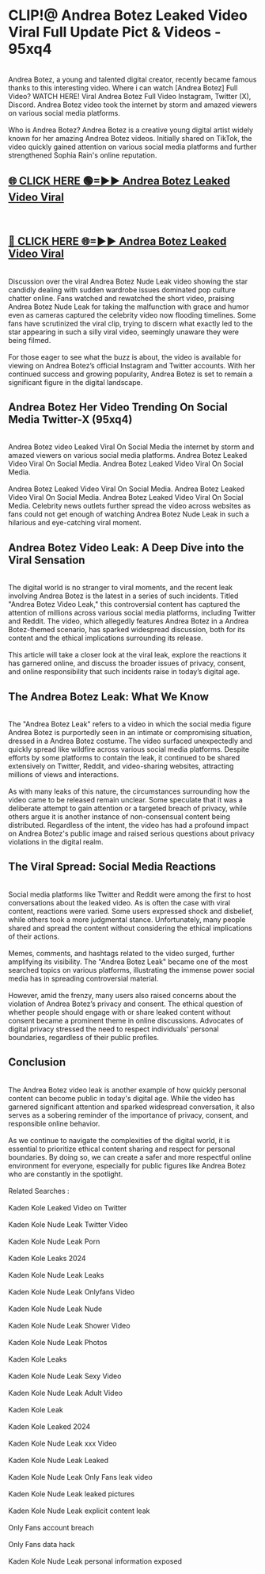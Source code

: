 # CLIP!@ Andrea Botez Leaked Video Viral Full Update Pict & Videos - 95xq4
<br>
Andrea Botez, a young and talented digital creator, recently became famous thanks to this interesting video. Where i can watch [Andrea Botez] Full Video? WATCH HERE! Viral Andrea Botez Full Video Instagram, Twitter (X), Discord. Andrea Botez video took the internet by storm and amazed viewers on various social media platforms.
<br><br>
Who is Andrea Botez? Andrea Botez is a creative young digital artist widely known for her amazing Andrea Botez videos. Initially shared on TikTok, the video quickly gained attention on various social media platforms and further strengthened Sophia Rain's online reputation.
<br>
<h2><a href="https://bestclip.site?title=Andrea_Botez">🌐 CLICK HERE 🟢=►► Andrea Botez Leaked Video Viral</a></h2>
<br>
<h2><a href="https://bestclip.site?title=Andrea_Botez">🔴 CLICK HERE 🌐=►► Andrea Botez Leaked Video Viral</a></h2>
<br>
Discussion over the viral Andrea Botez Nude Leak video showing the star candidly dealing with sudden wardrobe issues dominated pop culture chatter online. Fans watched and rewatched the short video, praising Andrea Botez Nude Leak for taking the malfunction with grace and humor even as cameras captured the celebrity video now flooding timelines. Some fans have scrutinized the viral clip, trying to discern what exactly led to the star appearing in such a silly viral video, seemingly unaware they were being filmed.
<br><br>
For those eager to see what the buzz is about, the video is available for viewing on Andrea Botez’s official Instagram and Twitter accounts. With her continued success and growing popularity, Andrea Botez is set to remain a significant figure in the digital landscape.
<br>
<h2>Andrea Botez Her Video Trending On Social Media Twitter-X (95xq4)</h2>
<br>
Andrea Botez video Leaked Viral On Social Media the internet by storm and amazed viewers on various social media platforms. Andrea Botez Leaked Video Viral On Social Media. Andrea Botez Leaked Video Viral On Social Media.
<br><br>
Andrea Botez Leaked Video Viral On Social Media. Andrea Botez Leaked Video Viral On Social Media. Andrea Botez Leaked Video Viral On Social Media. Celebrity news outlets further spread the video across websites as fans could not get enough of watching Andrea Botez Nude Leak in such a hilarious and eye-catching viral moment.
<br>
<h2>Andrea Botez Video Leak: A Deep Dive into the Viral Sensation</h2>
<br>
The digital world is no stranger to viral moments, and the recent leak involving Andrea Botez is the latest in a series of such incidents. Titled "Andrea Botez Video Leak," this controversial content has captured the attention of millions across various social media platforms, including Twitter and Reddit. The video, which allegedly features Andrea Botez in a Andrea Botez-themed scenario, has sparked widespread discussion, both for its content and the ethical implications surrounding its release.
<br><br>
This article will take a closer look at the viral leak, explore the reactions it has garnered online, and discuss the broader issues of privacy, consent, and online responsibility that such incidents raise in today’s digital age.
<br>
<h2>The Andrea Botez Leak: What We Know</h2>
<br>
The "Andrea Botez Leak" refers to a video in which the social media figure Andrea Botez is purportedly seen in an intimate or compromising situation, dressed in a Andrea Botez costume. The video surfaced unexpectedly and quickly spread like wildfire across various social media platforms. Despite efforts by some platforms to contain the leak, it continued to be shared extensively on Twitter, Reddit, and video-sharing websites, attracting millions of views and interactions.
<br><br>
As with many leaks of this nature, the circumstances surrounding how the video came to be released remain unclear. Some speculate that it was a deliberate attempt to gain attention or a targeted breach of privacy, while others argue it is another instance of non-consensual content being distributed. Regardless of the intent, the video has had a profound impact on Andrea Botez's public image and raised serious questions about privacy violations in the digital realm.
<br>
<h2>The Viral Spread: Social Media Reactions</h2>
<br>
Social media platforms like Twitter and Reddit were among the first to host conversations about the leaked video. As is often the case with viral content, reactions were varied. Some users expressed shock and disbelief, while others took a more judgmental stance. Unfortunately, many people shared and spread the content without considering the ethical implications of their actions.
<br><br>
Memes, comments, and hashtags related to the video surged, further amplifying its visibility. The "Andrea Botez Leak" became one of the most searched topics on various platforms, illustrating the immense power social media has in spreading controversial material.
<br><br>
However, amid the frenzy, many users also raised concerns about the violation of Andrea Botez’s privacy and consent. The ethical question of whether people should engage with or share leaked content without consent became a prominent theme in online discussions. Advocates of digital privacy stressed the need to respect individuals' personal boundaries, regardless of their public profiles.
<br>
<h2>Conclusion</h2>
<br>
The Andrea Botez video leak is another example of how quickly personal content can become public in today's digital age. While the video has garnered significant attention and sparked widespread conversation, it also serves as a sobering reminder of the importance of privacy, consent, and responsible online behavior.
<br><br>
As we continue to navigate the complexities of the digital world, it is essential to prioritize ethical content sharing and respect for personal boundaries. By doing so, we can create a safer and more respectful online environment for everyone, especially for public figures like Andrea Botez who are constantly in the spotlight.
<br><br>
Related Searches :
<br><br>
Kaden Kole Leaked Video on Twitter
<br><br>
Kaden Kole Nude Leak Twitter Video
<br><br>
Kaden Kole Nude Leak Porn
<br><br>
Kaden Kole Leaks 2024
<br><br>
Kaden Kole Nude Leak Leaks
<br><br>
Kaden Kole Nude Leak Onlyfans Video
<br><br>
Kaden Kole Nude Leak Nude
<br><br>
Kaden Kole Nude Leak Shower Video
<br><br>
Kaden Kole Nude Leak Photos
<br><br>
Kaden Kole Leaks
<br><br>
Kaden Kole Nude Leak Sexy Video
<br><br>
Kaden Kole Nude Leak Adult Video
<br><br>
Kaden Kole Leak
<br><br>
Kaden Kole Leaked 2024
<br><br>
Kaden Kole Nude Leak xxx Video
<br><br>
Kaden Kole Nude Leak Leaked
<br><br>
Kaden Kole Nude Leak Only Fans leak video
<br><br>
Kaden Kole Nude Leak leaked pictures
<br><br>
Kaden Kole Nude Leak explicit content leak
<br><br>
Only Fans account breach
<br><br>
Only Fans data hack
<br><br>
Kaden Kole Nude Leak personal information exposed